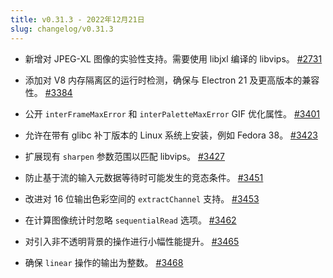 ```yaml
---
title: v0.31.3 - 2022年12月21日
slug: changelog/v0.31.3
---
```


* 新增对 JPEG-XL 图像的实验性支持。需要使用 libjxl 编译的 libvips。
  [#2731](https://github.com/lovell/sharp/issues/2731)

* 添加对 V8 内存隔离区的运行时检测，确保与 Electron 21 及更高版本的兼容性。
  [#3384](https://github.com/lovell/sharp/issues/3384)

* 公开 `interFrameMaxError` 和 `interPaletteMaxError` GIF 优化属性。
  [#3401](https://github.com/lovell/sharp/issues/3401)

* 允许在带有 glibc 补丁版本的 Linux 系统上安装，例如 Fedora 38。
  [#3423](https://github.com/lovell/sharp/issues/3423)

* 扩展现有 `sharpen` 参数范围以匹配 libvips。
  [#3427](https://github.com/lovell/sharp/issues/3427)

* 防止基于流的输入元数据等待时可能发生的竞态条件。
  [#3451](https://github.com/lovell/sharp/issues/3451)

* 改进对 16 位输出色彩空间的 `extractChannel` 支持。
  [#3453](https://github.com/lovell/sharp/issues/3453)

* 在计算图像统计时忽略 `sequentialRead` 选项。
  [#3462](https://github.com/lovell/sharp/issues/3462)

* 对引入非不透明背景的操作进行小幅性能提升。
  [#3465](https://github.com/lovell/sharp/issues/3465)

* 确保 `linear` 操作的输出为整数。
  [#3468](https://github.com/lovell/sharp/issues/3468)